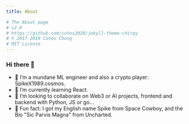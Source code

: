 ```yaml
---
title: About

# The About page
# v2.0
# https://github.com/cotes2020/jekyll-theme-chirpy
# © 2017-2019 Cotes Chung
# MIT License
---
```


### Hi there 👋

- 🔭 I’m a mundane ML engineer and also a crypto player: SpikeX1989.cosmos.
- 🌱 I’m currently learning React.
- 👯 I’m looking to collaborate on Web3 or AI projects, frontend and backend with Python, JS or go...
- 🥳 Fun fact: I got my English name Spike from Space Cowboy, and the Bio "Sic Parvis Magna" from Uncharted.
